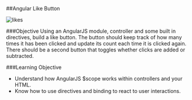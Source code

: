 ##Angular Like Button

![likes](http://www.thecadillaclawyer.com/wp-content/uploads/2014/09/Facebook_like_thumb.png)

###Objective
Using an AngularJS module, controller and some built in directives, build a like button. The button should keep track of how many times it has been clicked and update its count each time it is clicked again. There should be a second button that toggles whether clicks are added or subtracted.


###Learning Objective
* Understand how AngularJS $scope works within controllers and your HTML.
* Know how to use directives and binding to react to user interactions.
